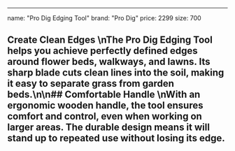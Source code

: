 --- 
name: "Pro Dig Edging Tool"
brand: "Pro Dig"
price: 2299
size: 700

## Create Clean Edges  \nThe **Pro Dig Edging Tool** helps you achieve perfectly defined edges around flower beds, walkways, and lawns. Its sharp blade cuts clean lines into the soil, making it easy to separate grass from garden beds.\n\n## Comfortable Handle  \nWith an ergonomic wooden handle, the tool ensures comfort and control, even when working on larger areas. The durable design means it will stand up to repeated use without losing its edge.

